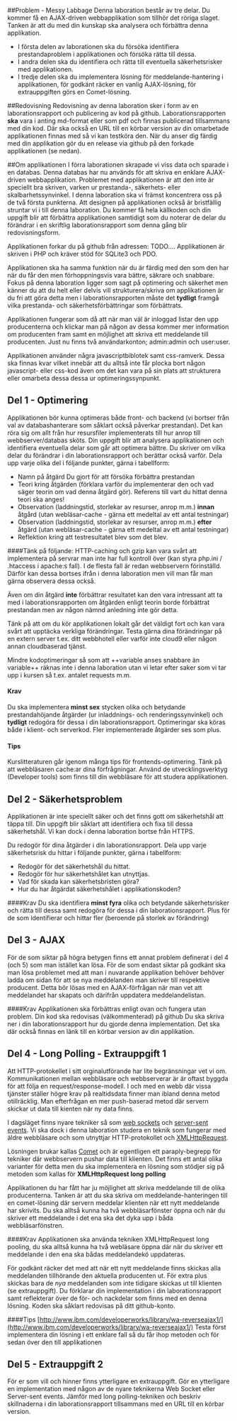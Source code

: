 ##Problem - Messy Labbage
Denna laboration består av tre delar. Du kommer få en AJAX-driven webbapplikation som tillhör det röriga slaget. Tanken är att du med din kunskap ska analysera och förbättra denna applikation.

* I första delen av laborationen ska du försöka identifiera prestandaproblem i applikationen och försöka rätta till dessa.
* I andra delen ska du identifiera och rätta till eventuella säkerhetsrisker med applikationen.
* I tredje delen ska du implementera lösning för meddelande-hantering i applikationen, för godkänt räcker en vanlig AJAX-lösning, för extrauppgiften görs en Comet-lösning.

##Redovisning
Redovisning av denna laboration sker i form av en laborationsrapport och publicering av kod på github.
Laborationsrapporten **ska** vara i anting md-format eller som pdf och finnas publicerad tillsammans med din kod. Där ska också en URL till en körbar version av din omarbetade applikationen finnas med så vi kan testköra den. När du anser dig färdig med din applikation gör du en release via github på den forkade applikationen (se nedan).

##Om applikationen
I förra laborationen skrapade vi viss data och sparade i en databas. Denna databas har nu används för att skriva en enklare AJAX-driven webbapplikation. Problemet med applikationen är att den inte är speciellt bra skriven, varken ur prestanda-, säkerhets- eller skalbarhetssynvinkel. I denna laboration ska vi främst koncentrera oss på de två första punkterna. Att designen på applikationen också är bristfällig struntar vi i till denna laboration. Du kommer få hela källkoden och din uppgift blir att förbättra applikationen samtidigt som du noterar de delar du förändrar i en skriftlig laborationsrapport som denna gång blir redovisningsform. 

Applikationen forkar du på github från adressen: TODO....
Applikationen är skriven i PHP och kräver stöd för SQLite3 och PDO.

Applikationen ska ha samma funktion när du är färdig med den som den har när du får den men förhoppningsvis vara bättre, säkrare och snabbare.
Fokus på denna laboration ligger som sagt på optimering och säkerhet men känner du att du helt eller delvis vill strukturera/skriva om applikationen är du fri att göra detta men i laborationsrapporten måste det **tydligt** framgå vilka prestanda- och säkerhetsförbättringar som förbättrats.

Applikationen fungerar som då att när man väl är inloggad listar den upp producenterna och klickar man på någon av dessa kommer mer information om producenten fram samt en möjlighet att skriva ett meddelande till producenten.
Just nu finns två användarkonton; admin:admin och user:user.

Applikationen använder några javascriptbiblotek samt css-ramverk. Dessa ska finnas kvar vilket innebär att du alltså inte får plocka bort någon javascript- eller css-kod även om det kan vara på sin plats att strukturera eller omarbeta dessa dessa ur optimeringssynpunkt. 


## Del 1 - Optimering
Applikationen bör kunna optimeras både front- och backend (vi bortser från val av databashanterare som såklart också påverkar prestandan). Det kan röra sig om allt från hur resursfiler implementerats till hur anrop till webbserver/databas sköts. Din uppgift blir att analysera applikationen och identifiera eventuella delar som går att optimera bättre. Du skriver om vilka delar du förändrar i din laborationsrapport och berättar också varför. 
Dela upp varje olika del i följande punkter, gärna i tabellform:

* Namn på åtgärd Du gjort för att försöka förbättra prestandan
* Teori kring åtgärden (förklara varför du implementerar den och vad säger teorin om vad denna åtgärd gör). Referens till vart du hittat denna teori ska anges!
* Observation (laddningstid, storlekar av resurser, anrop m.m.) **innan** åtgård (utan webläsar-cache - gärna ett medeltal av ett antal testningar)
* Observation (laddningstid, storlekar av resurser, anrop m.m.) **efter** åtgärd (utan webläsar-cache - gärna ett medeltal av ett antal testningar)
* Reflektion kring att testresultatet blev som det blev.


####Tänk på följande:
HTTP-caching och gzip kan vara svårt att implementera på servrar man inte har full kontroll över (kan styra php.ini / .htaccess i apache:s fall). I de flesta fall är redan webbservern förinställd. Därför kan dessa bortses ifrån i denna laboration men vill man får man gärna observera dessa också.

Även om din åtgärd **inte** förbättrar resultatet kan den vara intressant att ta med i laborationsrapporten om åtgärden enligt teorin borde förbättrat prestandan men av någon nämnd anledning inte gör detta.

Tänk på att om du kör applikationen lokalt går det väldigt fort och kan vara svårt att upptäcka verkliga förändringar. Testa gärna dina förändringar på en extern server t.ex. ditt webbhotell eller varför inte cloud9 eller någon annan cloudbaserad tjänst.

Mindre kodoptimeringar så som att ++variable anses snabbare än variable++ räknas inte i denna laboration utan vi letar efter saker som vi tar upp i kursen så t.ex. antalet requests m.m.


#### Krav
Du ska implementera **minst sex** stycken olika och betydande prestandahöjande åtgärder (ur inladdnings- och renderingssynvinkel) och **tydligt** redogöra för dessa i din laborationsrapport. Optimeringar ska köras både i klient- och serverkod.
Fler implementerade åtgärder ses som plus.

#### Tips
Kurslitteraturen går igenom många tips för frontends-optimering.
Tänk på att webbläsaren cache:ar dina förfrågningar.
Använd de utvecklingsverktyg (Developer tools) som finns till din webbläsare för att studera applikationen.


## Del 2 - Säkerhetsproblem
Applikationen är inte speciellt säker och det finns gott om säkerhetshål att täppa till. Din uppgift blir såklart att identifiera och fixa till dessa säkerhetshål. Vi kan dock i denna laboration bortse från HTTPS.

Du redogör för dina åtgärder i din laborationsrapport.
Dela upp varje säkerhetsrisk du hittar i följande punkter, gärna i tabellform:

* Redogör för det säkerhetshål du hittat.
* Redogör för hur säkerhetshålet kan utnyttjas.
* Vad för skada kan säkerhetsbristen göra?
* Hur du har åtgärdat säkerhetshålet i applikationskoden?

####Krav
Du ska identifiera **minst fyra** olika och betydande säkerhetsrisker och rätta till dessa samt redogöra för dessa i din laborationsrapport. Plus för de som identifierar och hittar fler (beroende på storlek av förändring)

## Del 3 - AJAX
För de som siktar på högra betygen finns ett annat problem definerat i del 4 (och 5) som man istället kan lösa.
För de som endast siktar på godkänt ska man lösa problemet med att man i nuvarande applikation behöver behöver ladda om sidan för att se nya meddelanden man skriver till respektive producent. Detta bör lösas med en AJAX-förfrågan när man vet att meddelandet har skapats och därifrån uppdatera meddelandelistan.

####Krav
Applikationen ska förbättras enligt ovan och fungera utan problem.
Din kod ska redovisas (välkommenterad) på github
Du ska skriva ner i din laborationsrapport hur du gjorde denna implementation. Det ska där också finnas en länk till en körbar version av din applikation.


## Del 4 - Long Polling - Extrauppgift 1

Att HTTP-protokellet i sitt orginalutförande har lite begränsningar vet vi om. Kommunikationen mellan webbläsare och webbserverar är är oftast byggda för att följa en request/response-modell. I och med en webb där vissa tjänster ställer högre krav på realtidsdata finner man ibland denna metod otillräcklig. Man efterfrågan en mer push-baserad metod där servern skickar ut data till kienten när ny data finns.

I dagsläget finns nyare tekniker så som [web sockets](http://en.wikipedia.org/wiki/WebSocket) och [server-sent events](https://developer.mozilla.org/en-US/docs/Server-sent_events/Using_server-sent_events). Vi ska dock i denna laboration studera en teknik som fungerar med äldre webbläsare och som utnyttjar HTTP-protokollet och [XMLHttpRequest](http://en.wikipedia.org/wiki/XMLHttpRequest).

Lösningen brukar kallas [Comet](http://en.wikipedia.org/wiki/Comet_&#40;programming&#41;) och är egentligen ett paraply-begrepp för tekniker där webbservern pushar data till klienten. Det finns ett antal olika varianter för detta men du ska implementera en lösning som stödjer sig på metoden som kallas för **XMLHttpRequest long polling**

Applikationen du har fått har ju möjlighet att skriva meddelande till de olika producenterna. Tanken är att du ska skriva om meddelande-hanteringen till en comet-lösning där servern meddelar klienten när ett nytt meddelande har skrivits. Du ska alltså kunna ha två webbläsarfönster öppna och när du skriver ett meddelande i det ena ska det dyka upp i båda webbläsarfönstren.


####Krav
Applikationen ska använda tekniken XMLHttpRequest long pooling, du ska alltså kunna ha två webläsare öppna där när du skriver ett meddelande i den ena ska bådas meddelandekö uppdateras.

För godkänt räcker det med att när ett nytt meddelande finns skickas alla meddelanden tillhörande den aktuella producenten ut. För extra plus skickas bara de *nya* meddelanden som inte tidigare skickas ut till klienten (se extrauppgift).
Du förklarar din implementation i din laborationsrapport samt reflekterar över de för- och nackdelar som finns med en denna lösning.
Koden ska såklart redovisas på ditt github-konto.

####Tips
[http://www.ibm.com/developerworks/library/wa-reverseajax1/](http://www.ibm.com/developerworks/library/wa-reverseajax1/)
Testa först implementera din lösning i ett enklare fall så du får ihop metoden och för sedan över den till applikationen

## Del 5 - Extrauppgift 2

För er som vill och hinner finns ytterligare en extrauppgift. Gör en ytterligare en implementation med någon av de nyare teknikerna Web Socket eller Server-sent events. Jämför med long polling-tekniken och beskriv skillnaderna i din laborationsrapport tillsammans med en URL till en körbar version.